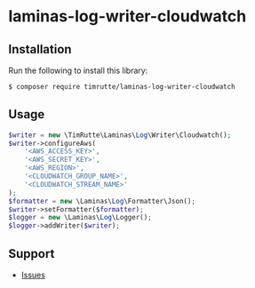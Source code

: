 # laminas-log-writer-cloudwatch

## Installation

Run the following to install this library:

```bash
$ composer require timrutte/laminas-log-writer-cloudwatch
```

## Usage

```php
$writer = new \TimRutte\Laminas\Log\Writer\Cloudwatch();
$writer->configureAws(
    '<AWS_ACCESS_KEY>', 
    '<AWS_SECRET_KEY>', 
    '<AWS_REGION>', 
    '<CLOUDWATCH_GROUP_NAME>', 
    '<CLOUDWATCH_STREAM_NAME>'
);
$formatter = new \Laminas\Log\Formatter\Json();
$writer->setFormatter($formatter);
$logger = new \Laminas\Log\Logger();
$logger->addWriter($writer);
```

## Support

- [Issues](https://github.com/timrutte/laminas-log-writer-cloudwach/issues/)

